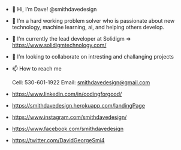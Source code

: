 - 👋 Hi, I’m Dave! @smithdavedesign 
- 👀 I’m a hard working problem solver who is passionate about new technology, machine learning, ai, and helping others develop.
- 🌱 I’m currently the lead developer at Solidigm => https://www.solidigmtechnology.com/
- 💞️ I’m looking to collaborate on intresting and challanging projects
- 📫 How to reach me 
    
    Cell: 530-601-1922
    Email: smithdavedesign@gmail.com

-  https://www.linkedin.com/in/codingforgood/
-  https://smithdavedesign.herokuapp.com/landingPage
-  https://www.instagram.com/smithdavedesign/
-  https://www.facebook.com/smithdavedesign
-  https://twitter.com/DavidGeorgeSmi4


<!---
smithdavedesign/smithdavedesign is a ✨ special ✨ repository because its `README.md` (this file) appears on your GitHub profile.
You can click the Preview link to take a look at your changes.
--->
